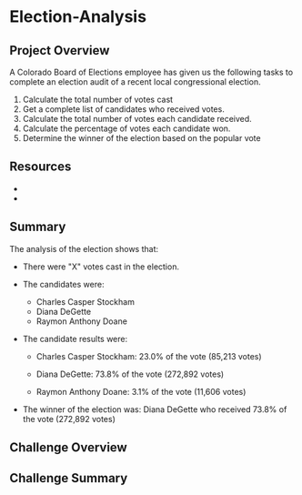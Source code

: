 # Election-Analysis

## Project Overview
A Colorado Board of Elections employee has given us the following tasks to complete an election audit of a recent local congressional election.

1. Calculate the total number of votes cast
2. Get a complete list of candidates who received votes.
3. Calculate the total number of votes each candidate received.
4. Calculate the percentage of votes each candidate won.
5. Determine the winner of the election based on the popular vote

## Resources
-
-

## Summary
The analysis of the election shows that:
- There were "X" votes cast in the election.
- The candidates were:
    - Charles Casper Stockham
    - Diana DeGette
    - Raymon Anthony Doane

- The candidate results were:
    - Charles Casper Stockham: 23.0% of the vote (85,213 votes)

    - Diana DeGette: 73.8% of the vote (272,892 votes)

    - Raymon Anthony Doane: 3.1% of the vote (11,606 votes)

- The winner of the election was:
    Diana DeGette who received 73.8% of the vote (272,892 votes)

## Challenge Overview

## Challenge Summary